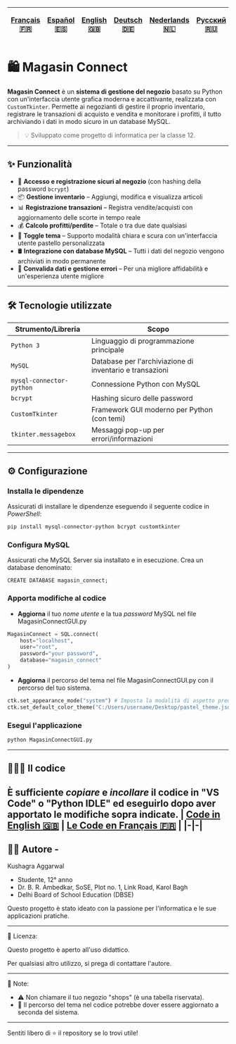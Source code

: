 | [Français 🇫🇷](/FR%20🇨🇵/README_fr.md) | [Español 🇪🇸](/ES%20🇪🇸/README_es.md) | [English 🇬🇧](/README.md) | [Deutsch 🇩🇪](/DE%20🇩🇪/README_de.md) | [Nederlands 🇳🇱](/NL%20🇳🇱/README_nl.md) | [Русский 🇷🇺](/RU%20🇷🇺/README_ru.md) | [日本 🇯🇵](/JP%20🇯🇵/README_jp.md) |
|-|-|-|-|-|-|-| 
# 🛍️ Magasin Connect

**Magasin Connect** è un **sistema di gestione del negozio** basato su Python con un'interfaccia utente grafica moderna e accattivante, realizzata con `CustomTkinter`. Permette ai negozianti di gestire il proprio inventario, registrare le transazioni di acquisto e vendita e monitorare i profitti, il tutto archiviando i dati in modo sicuro in un database MySQL.

> 💡 Sviluppato come progetto di informatica per la classe 12.

---

## ✨ Funzionalità

- 🔐 **Accesso e registrazione sicuri al negozio** (con hashing della password `bcrypt`)
- 📦 **Gestione inventario** – Aggiungi, modifica e visualizza articoli
- 📊 **Registrazione transazioni** – Registra vendite/acquisti con aggiornamento delle scorte in tempo reale
- 💰 **Calcolo profitti/perdite** – Totale o tra due date qualsiasi
- 🎨 **Toggle tema** – Supporto modalità chiara e scura con un'interfaccia utente pastello personalizzata
- 🛢️ **Integrazione con database MySQL** – Tutti i dati del negozio vengono archiviati in modo permanente
- 🧹 **Convalida dati e gestione errori** – Per una migliore affidabilità e un'esperienza utente migliore

---

## 🛠️ Tecnologie utilizzate

| Strumento/Libreria | Scopo |
|----------------------|---------------------------------------------------|
| `Python 3` | Linguaggio di programmazione principale |
| `MySQL` | Database per l'archiviazione di inventario e transazioni |
| `mysql-connector-python` | Connessione Python con MySQL |
| `bcrypt` | Hashing sicuro delle password |
| `CustomTkinter` | Framework GUI moderno per Python (con temi) |
| `tkinter.messagebox` | Messaggi pop-up per errori/informazioni |

---
## ⚙️ Configurazione
### Installa le dipendenze
Assicurati di installare le dipendenze eseguendo il seguente codice in *PowerShell*:
```bash
pip install mysql-connector-python bcrypt customtkinter
```

### Configura MySQL
Assicurati che MySQL Server sia installato e in esecuzione. Crea un database denominato:
```MySQl
CREATE DATABASE magasin_connect;
```

### Apporta modifiche al codice
- **Aggiorna** il tuo *nome utente* e la tua *password* MySQL nel file MagasinConnectGUI.py
```Python
MagasinConnect = SQL.connect(
    host="localhost",
    user="root",
    password="your password",
    database="magasin_connect"
)
```

- **Aggiorna** il percorso del tema nel file MagasinConnectGUI.py con il percorso del tuo sistema.
```Python
ctk.set_appearance_mode("system") # Imposta la modalità di aspetto predefinita del sistema (chiara o scura in base alle impostazioni di sistema)
ctk.set_default_color_theme("C:/Users/username/Desktop/pastel_theme.json") # Imposta il tema colore predefinito su un tema pastello personalizzato (fornito insieme a questo codice). Modifica il percorso del file del tema in base al tuo sistema.
```

### Esegui l'applicazione
```bash
python MagasinConnectGUI.py
```
---

## 👨🏻‍💻 Il codice
È sufficiente *copiare* e *incollare* il codice in **"VS Code"** o **"Python IDLE"** ed eseguirlo dopo aver apportato le modifiche sopra indicate.
| [Code in English 🇬🇧](/MagasinConnectGUI.py) | [Le Code en Français 🇫🇷](FR%20🇨🇵/MagasinConnectGUI_fr.py) |
|-|-|
---

## 🙋‍♂️ Autore - 
Kushagra Aggarwal
- Studente, 12° anno
- Dr. B. R. Ambedkar, SoSE, Plot no. 1, Link Road, Karol Bagh
- Delhi Board of School Education (DBSE)

Questo progetto è stato ideato con la passione per l'informatica e le sue applicazioni pratiche.

---

📄 Licenza:

Questo progetto è aperto all'uso didattico.

Per qualsiasi altro utilizzo, si prega di contattare l'autore.

---

📌 Note:

- ⚠️ Non chiamare il tuo negozio "shops" (è una tabella riservata).
- 🎨 Il percorso del tema nel codice potrebbe dover essere aggiornato a seconda del sistema.

---

Sentiti libero di ⭐ il repository se lo trovi utile!

